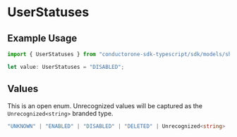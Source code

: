 # UserStatuses

## Example Usage

```typescript
import { UserStatuses } from "conductorone-sdk-typescript/sdk/models/shared";

let value: UserStatuses = "DISABLED";
```

## Values

This is an open enum. Unrecognized values will be captured as the `Unrecognized<string>` branded type.

```typescript
"UNKNOWN" | "ENABLED" | "DISABLED" | "DELETED" | Unrecognized<string>
```